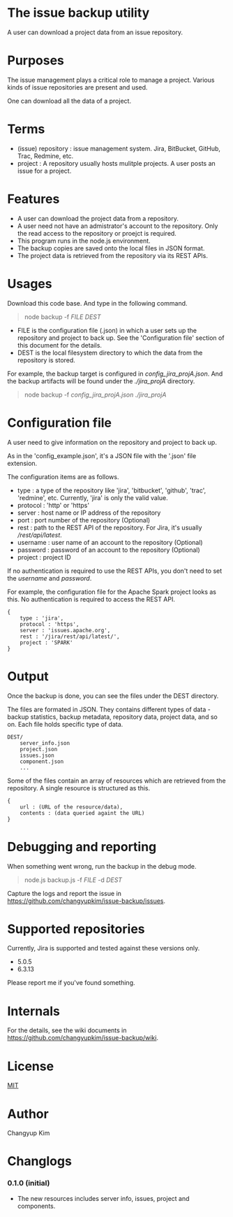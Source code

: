 # The issue backup utility

A user can download a project data from an issue repository. 


# Purposes

The issue management plays a critical role to manage a project. Various kinds of issue repositories are present and used.

One can download all the data of a project.


# Terms

- (issue) repository : issue management system. Jira, BitBucket, GitHub, Trac, Redmine, etc.
- project : A repository usually hosts mulitple projects. A user posts an issue for a project.


# Features

- A user can download the project data from a repository.
- A user need not have an admistrator's account to the repository. Only the read access to the repository or proejct is required.
- This program runs in the node.js environment.
- The backup copies are saved onto the local files in JSON format.
- The project data is retrieved from the repository via its REST APIs.


# Usages

Download this code base. And type in the following command.

> node backup -f _FILE_ _DEST_

- FILE is the configuration file (.json) in which a user sets up the repository and project to back up. See the 'Configuration file' section of this document for the details.
- DEST is the local filesystem directory to which the data from the repository is stored.

For example, the backup target is configured in _config_jira_projA.json_. And the backup artifacts will be found under the _./jira_projA_ directory.

> node backup -f _config_jira_projA.json_ _./jira_projA_


# Configuration file

A user need to give information on the repository and project to back up. 

As in the 'config_example.json', it's a JSON file with the '.json' file extension.

The configuration items are as follows.

- type : a type of the repository like 'jira', 'bitbucket', 'github', 'trac', 'redmine', etc. Currently, 'jira' is only the valid value.
- protocol : 'http' or 'https'
- server : host name or IP address of the repository
- port : port number of the repository (Optional)
- rest : path to the REST API of the repository. For Jira, it's usually _/rest/api/latest_.
- username : user name of an account to the repository (Optional)
- password : password of an account to the repository (Optional)
- project : project ID

If no authentication is required to use the REST APIs, you don't need to set the _username_ and _password_.

For example, the configuration file for the Apache Spark project looks as this. No authentication is required to access the REST API.

```
{
	type : 'jira',
	protocol : 'https',
	server : 'issues.apache.org',
	rest : '/jira/rest/api/latest/',
	project : 'SPARK'
}
```


# Output

Once the backup is done, you can see the files under the DEST directory.

The files are formated in JSON. They contains different types of data - backup statistics, backup metadata, repository data, project data, and so on. Each file holds specific type of data.


```
DEST/
	server_info.json
	project.json
	issues.json
	component.json
	...
```

Some of the files contain an array of resources which are retrieved from the repository. A single resource is structured as this.

```
{
	url : (URL of the resource/data),
	contents : (data queried againt the URL)
}
```


# Debugging and reporting

When something went wrong, run the backup in the debug mode.

> node.js backup.js -f _FILE_ -d _DEST_

Capture the logs and report the issue in https://github.com/changyupkim/issue-backup/issues.


# Supported repositories

Currently, Jira is supported and tested against these versions only.

- 5.0.5
- 6.3.13

Please report me if you've found something.


# Internals

For the details, see the wiki documents in https://github.com/changyupkim/issue-backup/wiki.

# License

[MIT](LICENSE)

# Author

Changyup Kim

# Changlogs

### 0.1.0 (initial)
* The new resources includes server info, issues, project and components.